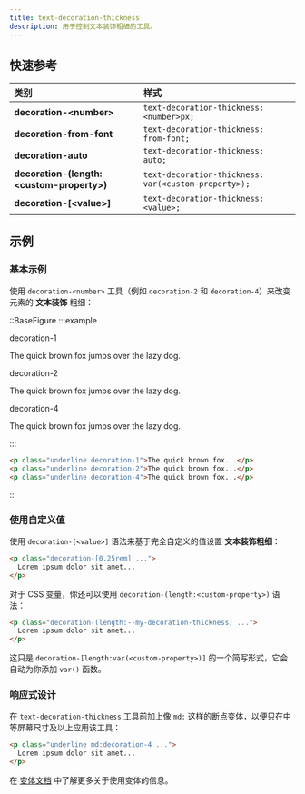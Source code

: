 ```yaml
---
title: text-decoration-thickness
description: 用于控制文本装饰粗细的工具。
---
```


## 快速参考

| 类别                        | 样式                                  |
| :-------------------------- | :------------------------------------ |
| **decoration-\<number\>** | `text-decoration-thickness: <number>px;` |
| **decoration-from-font** | `text-decoration-thickness: from-font;` |
| **decoration-auto** | `text-decoration-thickness: auto;`    |
| **decoration-(length:\<custom-property\>)** | `text-decoration-thickness: var(<custom-property>);` |
| **decoration-[\<value\>]** | `text-decoration-thickness: <value>;` |

## 示例

### 基本示例

使用 `decoration-<number>` 工具（例如 `decoration-2` 和 `decoration-4`）来改变元素的 **文本装饰** 粗细：

::BaseFigure
:::example
<div class="flex flex-col gap-8 text-gray-900 dark:text-gray-200">
  <div>
    <div class="mb-3 font-mono text-xs font-medium text-gray-500 dark:text-gray-400">decoration-1</div>
    <p class="text-lg font-medium underline decoration-1">The quick brown fox jumps over the lazy dog.</p>
  </div>
  <div>
    <div class="mb-3 font-mono text-xs font-medium text-gray-500 dark:text-gray-400">decoration-2</div>
    <p class="text-lg font-medium underline decoration-2">The quick brown fox jumps over the lazy dog.</p>
  </div>
  <div>
    <div class="mb-3 font-mono text-xs font-medium text-gray-500 dark:text-gray-400">decoration-4</div>
    <p class="text-lg font-medium underline decoration-4">The quick brown fox jumps over the lazy dog.</p>
  </div>
</div>
:::

```html
<p class="underline decoration-1">The quick brown fox...</p>
<p class="underline decoration-2">The quick brown fox...</p>
<p class="underline decoration-4">The quick brown fox...</p>
```
::

### 使用自定义值

使用 `decoration-[<value>]` 语法来基于完全自定义的值设置 **文本装饰粗细**：

```html
<p class="decoration-[0.25rem] ...">
  Lorem ipsum dolor sit amet...
</p>
```

对于 CSS 变量，你还可以使用 `decoration-(length:<custom-property>)` 语法：

```html
<p class="decoration-(length:--my-decoration-thickness) ...">
  Lorem ipsum dolor sit amet...
</p>
```

这只是 `decoration-[length:var(<custom-property>)]` 的一个简写形式，它会自动为你添加 `var()` 函数。

### 响应式设计

在 `text-decoration-thickness` 工具前加上像 `md:` 这样的断点变体，以便只在中等屏幕尺寸及以上应用该工具：

```html
<p class="underline md:decoration-4 ...">
  Lorem ipsum dolor sit amet...
</p>
```

在 [变体文档](https://tailwindcss.com/docs/hover-focus-and-other-states%23variants) 中了解更多关于使用变体的信息。


